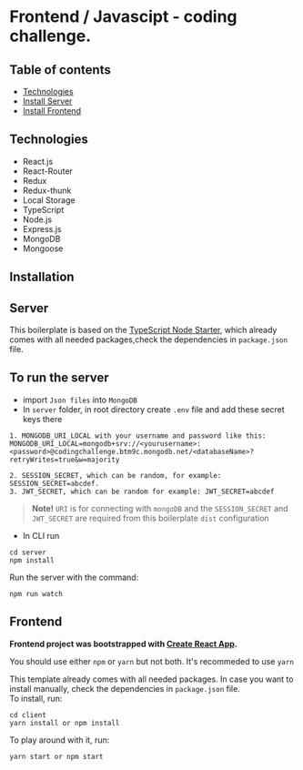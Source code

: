 # Frontend / Javascipt - coding challenge.

## Table of contents

- [Technologies](#technologies)
- [Install Server](#server)
- [Install Frontend](#frontend)

## Technologies

- React.js
- React-Router
- Redux
- Redux-thunk
- Local Storage
- TypeScript
- Node.js
- Express.js
- MongoDB
- Mongoose

## Installation

## **Server**

This boilerplate is based on the [TypeScript Node Starter](https://github.com/microsoft/TypeScript-Node-Starter), which already comes with all needed packages,check the dependencies in `package.json` file.

## To run the server

- import `Json files` into `MongoDB`
- In `server` folder, in root directory create `.env` file and add these secret keys there


```
1. MONGODB_URI_LOCAL with your username and password like this: MONGODB_URI_LOCAL=mongodb+srv://<yourusername>:<password>@codingchallenge.btm9c.mongodb.net/<databaseName>?retryWrites=true&w=majority

2. SESSION_SECRET, which can be random, for example:  SESSION_SECRET=abcdef. 
3. JWT_SECRET, which can be random for example: JWT_SECRET=abcdef
```

> **Note!** `URI` is for connecting with `mongoDB` and the `SESSION_SECRET`  and `JWT_SECRET` are required from this boilerplate `dist` configuration





- In CLI  run 

```
cd server
npm install
```

Run the server with the command:

```
npm run watch
```

## **Frontend**

**Frontend project was bootstrapped with [Create React App](https://github.com/facebook/create-react-app).**

You should use either `npm` or `yarn` but not both. It's recommeded to use `yarn`

This template already comes with all needed packages. In case you want to install manually, check the dependencies in `package.json` file.<br> To install, run:

```
cd client
yarn install or npm install
```

To play around with it, run:

```
yarn start or npm start
```
